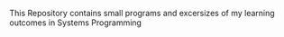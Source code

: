 This Repository contains small programs and excersizes of my learning outcomes in Systems Programming

